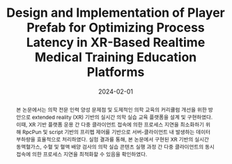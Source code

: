 ---
title: "Design and Implementation of Player Prefab for Optimizing Process Latency in XR-Based Realtime Medical Training Education Platforms"
collection: publications
permalink: /publication/2023-dc15
date: 2024-02-01
venue: '제36회 영상처리 및 이해에 관한 워크샵'
# just display our icon symbols
# paperurl: '/files/pdf/research/WS4_XR 기반 실시간 의학 실습 교육 플랫폼에서의 프로세스 지연 최적화를 위한 플레이어 프리펩 설계 및 구현.pdf'
pubtype: 'domestic_conference'
# link: ' '
# code: https://github.com/FIVEYOUNGWOO/Medical-ICT-Convergence-Healthcare-Based-Application
# github: https://github.com/FIVEYOUNGWOO/Medical-ICT-Convergence-Healthcare-Based-Application
citation: '윤경호, <strong>오영우</strong>, 문성용, 최우열. &quot;XR 기반 실시간 의학 실습 교육 플랫폼에서의 프로세스 지연 최적화를 위한 플레이어 프리펩 설계 및 구현.&quot; <i>제36회 영상처리 및 이해에 관한 워크샵</i>, 제주, 대한민국, 2024.01.31 - 02.02. (<u>Status: Presented on 2024.02.01.</u>)'
excerpt_separator: ""
abstract: "본 논문에서는 의학 전문 인력 양성 문제점 및 도제적인 의학 교육의 커리큘럼 개선을 위한 방안으로 extended reality (XR) 기반의 실시간 의학 실습 교육 플랫폼을 설계 및 구현하였다. 이때, XR 기반 플랫폼 운용 간 다중 클라이언트 접속에 의한 프로세스 지연을 최소화하기 위해 RpcPun 및 script 기반의 프리펩 제어를 기반으로 서버-클라이언트 내 발생하는 데이터 부하량을 효율적으로 처리하였다. 실험 결과를 통해, 본 논문에서 구현된 XR 기반의 실시간 동맥혈가스, 수혈 및 혈액 배양 검사의 의학 실습 콘텐츠 실행 과정 간 다중 클라이언트의 동시 접속에 의한 프로세스 지연을 최적화할 수 있음을 확인하였다."
---